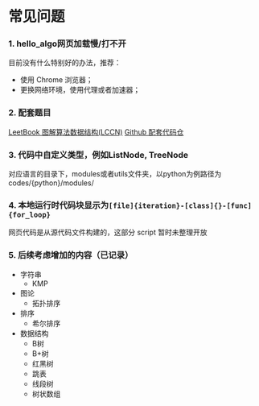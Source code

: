 # 常见问题

### 1. hello_algo网页加载慢/打不开
目前没有什么特别好的办法，推荐：
- 使用 Chrome 浏览器；
- 更换网络环境，使用代理或者加速器；
  
### 2. 配套题目
[LeetBook 图解算法数据结构(LCCN)](https://leetcode.cn/leetbook/detail/illustration-of-algorithm/)
[Github 配套代码仓](https://github.com/krahets/LeetCode-Book)

### 3. 代码中自定义类型，例如ListNode, TreeNode
对应语言的目录下，modules或者utils文件夹，以python为例路径为codes/{python}/modules/

### 4. 本地运行时代码块显示为`[file]{iteration}-[class]{}-[func]{for_loop}`
网页代码是从源代码文件构建的，这部分 script 暂时未整理开放

### 5. 后续考虑增加的内容（已记录）
- 字符串
  - KMP
- 图论
  - 拓扑排序
- 排序
  - 希尔排序
- 数据结构
  - B树
  - B+树
  - 红黑树
  - 跳表
  - 线段树
  - 树状数组
